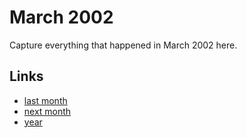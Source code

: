 # March 2002

Capture everything that happened in March 2002 here.

## Links
- [last month](calendar/months/2002-02.md)
- [next month](calendar/months/2002-04.md)
- [year](calendar/years/2002.md)